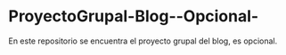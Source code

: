 # ProyectoGrupal-Blog--Opcional-
En este repositorio se encuentra el proyecto grupal del blog, es opcional.
